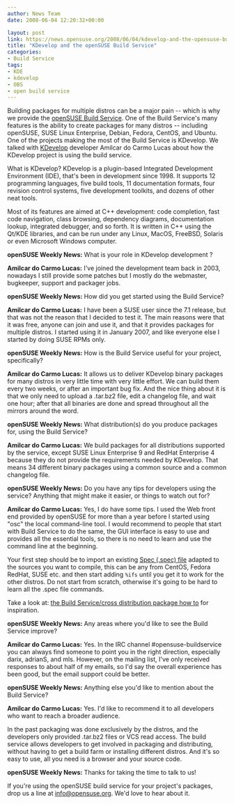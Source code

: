 ```yaml
---
author: News Team
date: 2008-06-04 12:20:32+00:00

layout: post
link: https://news.opensuse.org/2008/06/04/kdevelop-and-the-opensuse-build-service/
title: "KDevelop and the openSUSE Build Service"
categories:
- Build Service
tags:
- KDE
- kdevelop
- OBS
- open build service
---
```

Building packages for multiple distros can be a major pain -- which is why we provide the [openSUSE Build Service](https://build.opensuse.org/). One of the Build Service's many features is the ability to create packages for many distros -- including openSUSE, SUSE Linux Enterprise, Debian, Fedora, CentOS, and Ubuntu. One of the projects making the most of the Build Service is KDevelop. We talked with [KDevelop](http://www.kdevelop.org/) developer Amilcar do Carmo Lucas about how the KDevelop project is using the build service.

<!-- more -->What is KDevelop? KDevelop is a plugin-based Integrated Development Environment (IDE), that's been in development since 1998. It supports 12 programming languages, five build tools, 11 documentation formats, four revision control systems, five development toolkits, and dozens of other neat tools.

Most of its features are aimed at C++ development: code completion, fast code navigation, class browsing, dependency diagrams, documentation lookup, integrated debugger, and so forth. It is written in C++ using the Qt/KDE libraries, and can be run under any Linux, MacOS, FreeBSD, Solaris or even Microsoft Windows computer.

**openSUSE Weekly News:** What is your role in KDevelop development ?

**Amilcar do Carmo Lucas:** I've joined the development team back in 2003, nowadays I still provide some patches but I mostly do the webmaster, bugkeeper, support and packager jobs.

**openSUSE Weekly News:** How did you get started using the Build Service?

**Amilcar do Carmo Lucas:** I have been a SUSE user since the 7.1 release, but that was not the reason that I decided to test it. The main reasons were that it was free, anyone can join and use it, and that it provides packages for multiple distros.  I started using it in January 2007, and like everyone else I started by doing SUSE RPMs only.

**openSUSE Weekly News:** How is the Build Service useful for your project, specifically?

**Amilcar do Carmo Lucas:** It allows us to deliver KDevelop binary packages for many distros in very little time with very little effort. We can build them every two weeks, or after an important bug fix. And the nice thing about it is that we only need to upload a .tar.bz2 file, edit a changelog file, and wait one hour; after that all binaries are done and spread throughout all the mirrors around the word.

**openSUSE Weekly News:** What distribution(s) do you produce packages for, using the Build Service?

**Amilcar do Carmo Lucas:** We build packages for all distributions supported by the service, except SUSE Linux Enterprise 9 and RedHat Enterprise 4 because they do not provide the requirements needed by KDevelop. That means 34 different binary packages using a common source and a common changelog file.

**openSUSE Weekly News:** Do you have any tips for developers using the service? Anything that might make it easier, or things to watch out for?

**Amilcar do Carmo Lucas:** Yes, I do have some tips. I used the Web front end provided by openSUSE for more than a year before I started using "osc" the local command-line tool. I would recommend to people that start with Build Service to do the same, the GUI interface is easy to use and provides all the essential tools, so there is no need to learn and use the command line at the beginning.

Your first step should be to import an existing [Spec (.spec) file](http://www.rpm.org/max-rpm/ch-rpm-inside.html) adapted to the sources you want to compile, this can be any from CentOS, Fedora RedHat, SUSE etc. and then start adding `%ifs` until you get it to work for the other distros. Do not start from scratch, otherwise it's going to be hard to learn all the .spec file commands.

Take a look at: [the Build Service/cross distribution package how to](http://en.opensuse.org/Build_Service/cross_distribution_package_how_to) for inspiration.

**openSUSE Weekly News:** Any areas where you'd like to see the Build Service improve?

**Amilcar do Carmo Lucas:** Yes. In the IRC channel #opensuse-buildservice you can always find someone to point you in the right direction, especially darix, adrianS, and mls. However, on the mailing list, I've only received responses to about half of my emails, so I'd say the overall experience has been good, but the email support could be better.

**openSUSE Weekly News:** Anything else you'd like to mention about the Build Service?

**Amilcar do Carmo Lucas:** Yes. I'd like to recommend it to all developers who want to reach a broader audience.

In the past packaging was done exclusively by the distros, and the developers only provided .tar.bz2 files or VCS read access. The build service allows developers to get involved in packaging and distributing, without having to get a build farm or installing different distros. And it's so easy to use, all you need is a browser and your source code.

**openSUSE Weekly News:** Thanks for taking the time to talk to us!

If you're using the openSUSE build service for your project's packages, drop us a line at info@opensuse.org. We'd love to hear about it.		
